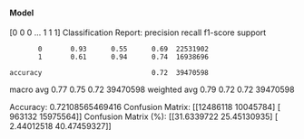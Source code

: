 #### Model
[0 0 0 ... 1 1 1]
Classification Report:
              precision    recall  f1-score   support

           0       0.93      0.55      0.69  22531902
           1       0.61      0.94      0.74  16938696

    accuracy                           0.72  39470598
   macro avg       0.77      0.75      0.72  39470598
weighted avg       0.79      0.72      0.72  39470598

Accuracy: 0.72108565469416
Confusion Matrix:
[[12486118 10045784]
 [  963132 15975564]]
Confusion Matrix (%):
[[31.6339722  25.45130935]
 [ 2.44012518 40.47459327]]

